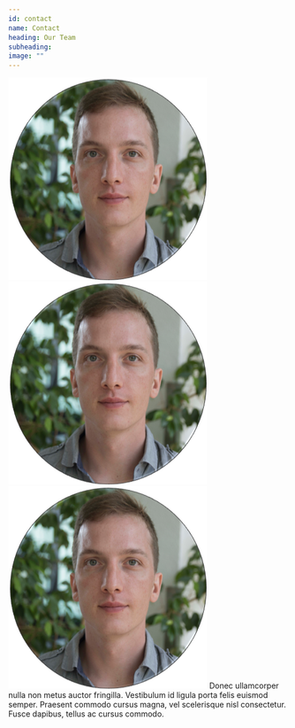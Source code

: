 ```yaml
---
id: contact
name: Contact
heading: Our Team
subheading: 
image: ""
---
```


![Person 1](/assets/images/people/flo.png)
![Person 1](/assets/images/people/flo.png)
![Person 1](/assets/images/people/flo.png)
Donec ullamcorper nulla non metus auctor fringilla. Vestibulum id ligula porta felis euismod semper. Praesent commodo cursus magna, vel scelerisque nisl consectetur. Fusce dapibus, tellus ac cursus commodo.
